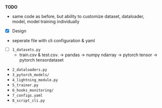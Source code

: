 **TODO**
- same code as before, but ability to customize dataset, dataloader, model, model training individually
- [x] Design
- seperate file with cli configuration & yaml
- [ ] `1_datasets.py`
  - train.csv & test.csv. -> pandas -> numpy ndarray -> pytorch tensor -> pytorch tensordataset
- `2_dataloaders.py`
- `3_pytorch_models/`
- `4_lightning_module.py`
- `5_trainer.py`
- `6_hooks_monitoring/`
- `7_configs.yaml`
- `8_script_cli.py`

